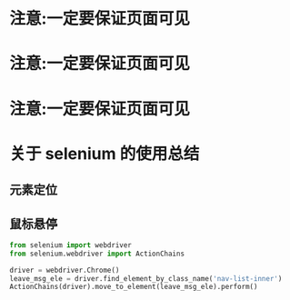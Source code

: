 # 注意:一定要保证页面可见
# 注意:一定要保证页面可见
# 注意:一定要保证页面可见

# 关于 selenium 的使用总结
## 元素定位
## 鼠标悬停
```python
from selenium import webdriver
from selenium.webdriver import ActionChains

driver = webdriver.Chrome()
leave_msg_ele = driver.find_element_by_class_name('nav-list-inner')
ActionChains(driver).move_to_element(leave_msg_ele).perform()
```